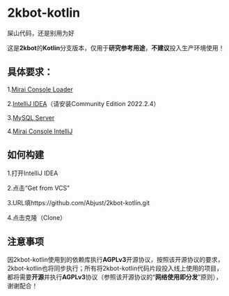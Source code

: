 # 2kbot-kotlin
屎山代码，还是别用为好

这是**2kbot**的**Kotlin**分支版本，仅用于**研究参考用途**，**不建议**投入生产环境使用！

## 具体要求：
1.[Mirai Console Loader](https://github.com/iTXTech/mirai-console-loader)

2.[IntelliJ IDEA](https://www.jetbrains.com/idea/download/other.html)（请安装Community Edition 2022.2.4）

3.[MySQL Server](https://dev.mysql.com/downloads/installer/)

4.[Mirai Console IntelliJ](https://plugins.jetbrains.com/plugin/15094-mirai-console)

## 如何构建

1.打开IntelliJ IDEA

2.点击“Get from VCS”

3.URL填https://github.com/Abjust/2kbot-kotlin.git

4.点击克隆（Clone）

## 注意事项

因2kbot-kotlin使用到的依赖库执行**AGPLv3**开源协议，按照该开源协议的要求，2kbot-kotlin也将同步执行；所有将2kbot-kotlin代码片段投入线上使用的项目，都将需要**开源**并执行**AGPLv3**协议（参照该开源协议的“**网络使用即分发**”原则），谢谢配合！
